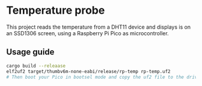 # Temperature probe

This project reads the temperature from a DHT11 device and displays is on an SSD1306 screen, using a Raspberry Pi Pico as microcontroller.

## Usage guide

```bash
cargo build --releaase
elf2uf2 target/thumbv6m-none-eabi/release/rp-temp rp-temp.uf2
# Then boot your Pico in bootsel mode and copy the uf2 file to the drive.
```